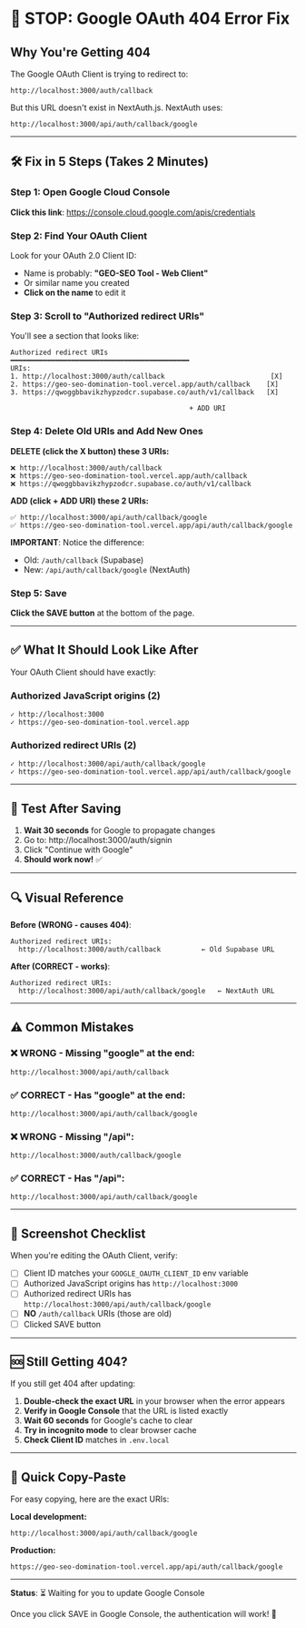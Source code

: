 # 🔴 STOP: Google OAuth 404 Error Fix

## Why You're Getting 404

The Google OAuth Client is trying to redirect to:
```
http://localhost:3000/auth/callback
```

But this URL doesn't exist in NextAuth.js. NextAuth uses:
```
http://localhost:3000/api/auth/callback/google
```

---

## 🛠️ Fix in 5 Steps (Takes 2 Minutes)

### Step 1: Open Google Cloud Console
**Click this link**: https://console.cloud.google.com/apis/credentials

### Step 2: Find Your OAuth Client
Look for your OAuth 2.0 Client ID:
- Name is probably: **"GEO-SEO Tool - Web Client"**
- Or similar name you created
- **Click on the name** to edit it

### Step 3: Scroll to "Authorized redirect URIs"
You'll see a section that looks like:

```
Authorized redirect URIs
━━━━━━━━━━━━━━━━━━━━━━━━━━━━━━━━━━━━━━━━━━━━
URIs:
1. http://localhost:3000/auth/callback                          [X]
2. https://geo-seo-domination-tool.vercel.app/auth/callback    [X]
3. https://qwoggbbavikzhypzodcr.supabase.co/auth/v1/callback   [X]

                                            + ADD URI
```

### Step 4: Delete Old URIs and Add New Ones

**DELETE (click the X button) these 3 URIs:**
```
❌ http://localhost:3000/auth/callback
❌ https://geo-seo-domination-tool.vercel.app/auth/callback
❌ https://qwoggbbavikzhypzodcr.supabase.co/auth/v1/callback
```

**ADD (click + ADD URI) these 2 URIs:**
```
✅ http://localhost:3000/api/auth/callback/google
✅ https://geo-seo-domination-tool.vercel.app/api/auth/callback/google
```

**IMPORTANT**: Notice the difference:
- Old: `/auth/callback` (Supabase)
- New: `/api/auth/callback/google` (NextAuth)

### Step 5: Save
**Click the SAVE button** at the bottom of the page.

---

## ✅ What It Should Look Like After

Your OAuth Client should have exactly:

### Authorized JavaScript origins (2)
```
✓ http://localhost:3000
✓ https://geo-seo-domination-tool.vercel.app
```

### Authorized redirect URIs (2)
```
✓ http://localhost:3000/api/auth/callback/google
✓ https://geo-seo-domination-tool.vercel.app/api/auth/callback/google
```

---

## 🧪 Test After Saving

1. **Wait 30 seconds** for Google to propagate changes
2. Go to: http://localhost:3000/auth/signin
3. Click "Continue with Google"
4. **Should work now!** ✅

---

## 🔍 Visual Reference

**Before (WRONG - causes 404)**:
```
Authorized redirect URIs:
  http://localhost:3000/auth/callback          ← Old Supabase URL
```

**After (CORRECT - works)**:
```
Authorized redirect URIs:
  http://localhost:3000/api/auth/callback/google   ← NextAuth URL
```

---

## ⚠️ Common Mistakes

### ❌ WRONG - Missing "google" at the end:
```
http://localhost:3000/api/auth/callback
```

### ✅ CORRECT - Has "google" at the end:
```
http://localhost:3000/api/auth/callback/google
```

### ❌ WRONG - Missing "/api":
```
http://localhost:3000/auth/callback/google
```

### ✅ CORRECT - Has "/api":
```
http://localhost:3000/api/auth/callback/google
```

---

## 📸 Screenshot Checklist

When you're editing the OAuth Client, verify:

- [ ] Client ID matches your `GOOGLE_OAUTH_CLIENT_ID` env variable
- [ ] Authorized JavaScript origins has `http://localhost:3000`
- [ ] Authorized redirect URIs has `http://localhost:3000/api/auth/callback/google`
- [ ] **NO** `/auth/callback` URIs (those are old)
- [ ] Clicked SAVE button

---

## 🆘 Still Getting 404?

If you still get 404 after updating:

1. **Double-check the exact URL** in your browser when the error appears
2. **Verify in Google Console** that the URL is listed exactly
3. **Wait 60 seconds** for Google's cache to clear
4. **Try in incognito mode** to clear browser cache
5. **Check Client ID** matches in `.env.local`

---

## 📝 Quick Copy-Paste

For easy copying, here are the exact URIs:

**Local development:**
```
http://localhost:3000/api/auth/callback/google
```

**Production:**
```
https://geo-seo-domination-tool.vercel.app/api/auth/callback/google
```

---

**Status**: ⏳ Waiting for you to update Google Console

Once you click SAVE in Google Console, the authentication will work! 🎉
